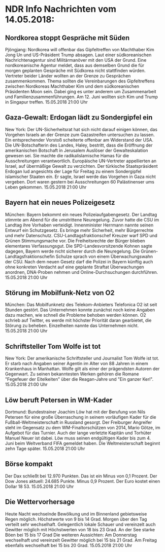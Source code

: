 # NDR Info Nachrichten vom 14.05.2018:


## Nordkorea stoppt Gespräche mit Süden
Pjöngjang: Nordkorea will offenbar das Gipfeltreffen von Machthaber Kim Jong Un und US-Präsident Trump absagen. Laut einer südkoreanischen Nachrichtenagentur sind Militärmanöver mit den USA der Grund. Eine nordkoreanische Agentur meldet, dass aus demselben Grund die für morgen geplanten Gespräche mit Südkorea nicht stattfinden würden. Vertreter beider Länder wollten an der Grenze zu Gesprächen zusammenkommen. Thema sollten die Vereinbarungen des Gipfeltreffens zwischen Nordkoreas Machthaber Kim und dem südkoreanischen Präsidenten Moon sein. Dabei ging es unter anderem um Zusammenarbeit und Familienzusammenführungen. Am 12. Juni wollten sich Kim und Trump in Singapur treffen. 15.05.2018 21:00 Uhr 

## Gaza-Gewalt: Erdogan lädt zu Sondergipfel ein
New York: Der UN-Sicherheitsrat hat sich nicht darauf einigen können, das Vorgehen Israels an der Grenze zum Gazastreifen untersuchen zu lassen. Ein entsprechender Vorstoß scheiterte offenbar am Widerstand der USA. Die UN-Botschafterin des Landes, Haley, bestritt, dass die Eröffnung der amerikanischen Botschaft in Jerusalem Auslöser der Gewalteskalation gewesen sei. Sie machte die radikalislamische Hamas für die Ausschreitungen verantwortlich. Europäische UN-Vertreter appellierten an Israel, auf übermäßige Gewalt zu verzichten. Der türkische Staatspräsident Erdogan lud angesichts der Lage für Freitag zu einem Sondergipfel islamischer Staaten ein. Er sagte, Israel werde das Vorgehen in Gaza nicht vergeben. Dort waren gestern bei Ausschreitungen 60 Palästinenser ums Leben gekommen. 15.05.2018 21:00 Uhr 

## Bayern hat ein neues Polizeigesetz
München: Bayern bekommt ein neues Polizeiaufgabengesetz. Der Landtag stimmte am Abend für die umstrittene Neuregelung. Zuvor hatte die CSU im Landtag ihre Vorhaben verteidigt. Innenminister Herrmann nannte seinen Entwurf ein Schutzgesetz. Es bringe mehr Sicherheit, mehr Bürgerrechte und mehr Datenschutz. CSU-Landtagsfraktionschef Kreuzer warf SPD und Grünen Stimmungsmache vor. Die Freiheitsrechte der Bürger blieben elementares Verfassungsgut. Die SPD-Landesvorsitzende Kohnen sagte dagegen, Bayern werde nicht sicherer durch die Neuregelung. Die Grünen-Landtagsfraktionschefin Schulze sprach von einem Überwachungswahn der CSU. Nach dem neuen Gesetz darf die Polizei in Bayern künftig auch ohne konkreten Verdacht auf eine geplante Straftat Überwachungen anordnen, DNA-Proben nehmen und Online-Durchsuchungen durchführen. 15.05.2018 21:00 Uhr 

## Störung im Mobilfunk-Netz von O2
München: 	Das Mobilfunknetz des Telekom-Anbieters Telefonica O2 ist seit Stunden gestört. Das Unternehmen konnte zunächst noch keine Angaben dazu machen, wie schnell die Probleme behoben werden können. O2 schrieb auf Twitter, es werde mit höchster Priorität daran gearbietet, die Störung zu beheben. Einzelheiten nannte das Unternehmen nicht. 15.05.2018 21:00 Uhr 

## Schriftsteller Tom Wolfe ist tot
New York: Der amerikanische Schriftsteller und Journalist Tom Wolfe ist tot. Er starb nach Angaben seiner Agentin im Alter von 88 Jahren in einem Krankenhaus in Manhattan. Wolfe gilt als einer der prägendsten Autoren der Gegenwart. Zu seinen bekanntesten Werken gehören die Romane "Fegefeuer der Eitelkeiten" über die Reagan-Jahre und "Ein ganzer Kerl". 15.05.2018 21:00 Uhr 

## Löw beruft Petersen in WM-Kader
Dortmund: Bundestrainer Joachim Löw hat mit der Berufung von Nils Petersen für eine große Überraschung in seinem vorläufigen Kader für die Fußball-Weltmeisterschaft in Russland gesorgt. Der Freiburger Angreifer steht im Gegensatz zu dem WM-Finaltorschützen von 2014, Mario Götze, im Aufgebot für das Turnier. Auch der lange verletzte Kapitän und Torhüter Manuel Neuer ist dabei. Löw muss seinen endgültigen Kader bis zum 4. Juni beim Weltverband FIFA gemeldet haben. Die Weltmeisterschaft beginnt zehn Tage später. 15.05.2018 21:00 Uhr 

## Börse kompakt
Der Dax schließt bei 12.970 Punkten. Das ist ein Minus von 0,1 Prozent. Der Dow Jones aktuell: 24.685 Punkte. Minus 0,9 Prozent. Der Euro kostet einen Dollar 18 53. 15.05.2018 21:00 Uhr 

## Die Wettervorhersage
Heute Nacht wechselnde Bewölkung und im Binnenland gebietsweise Regen möglich. Höchstwerte von 9 bis 14 Grad. Morgen über den Tag verteilt sehr wechselhaft. Gelegentlich lokale Schauer und vereinzelt auch Gewitter möglich mit Höchstwerten von 18 bis 23 Grad. An der See starke Böen bei 15 bis 17 Grad Die weiteren Aussichten: Am Donnerstag wechselhaft und vereinzelt Gewitter möglich bei 15 bis 21 Grad. Am Freitag ebenfalls wechselhaft bei 15 bis 20 Grad. 15.05.2018 21:00 Uhr 
